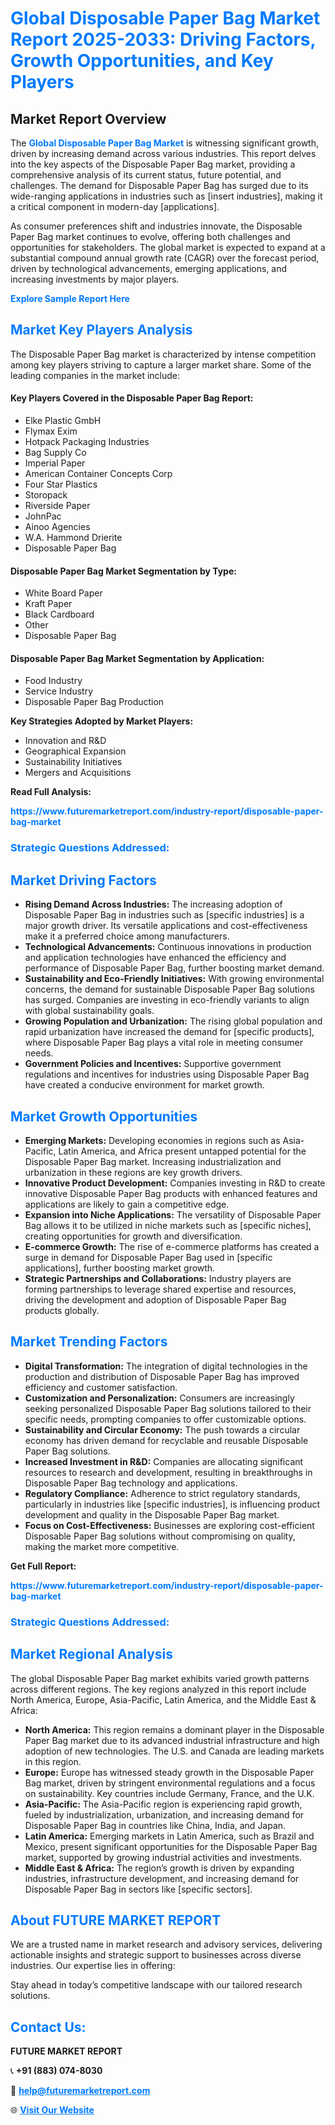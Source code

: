 <h1 style="color: #007BFF;">Global Disposable Paper Bag Market Report 2025-2033: Driving Factors, Growth Opportunities, and Key Players</h1>

<section id="overview">
<h2>Market Report Overview</h2>
<p>The <a href="https://www.futuremarketreport.com/industry-report/disposable-paper-bag-market" style="color: #007BFF; text-decoration: none;"><strong>Global Disposable Paper Bag Market</strong></a> is witnessing significant growth, driven by increasing demand across various industries. This report delves into the key aspects of the Disposable Paper Bag market, providing a comprehensive analysis of its current status, future potential, and challenges. The demand for Disposable Paper Bag has surged due to its wide-ranging applications in industries such as [insert industries], making it a critical component in modern-day [applications].</p>
<p>As consumer preferences shift and industries innovate, the Disposable Paper Bag market continues to evolve, offering both challenges and opportunities for stakeholders. The global market is expected to expand at a substantial compound annual growth rate (CAGR) over the forecast period, driven by technological advancements, emerging applications, and increasing investments by major players.</p>
</section>

<section id="overview">
<p><a href="https://www.futuremarketreport.com/request-sample/reportId=108523" style="color: #007BFF; text-decoration: none;"><strong>Explore Sample Report Here</strong></a></p>
</section>

<section id="key-players">
<h2 style="color: #007BFF;">Market Key Players Analysis</h2>
<p>The Disposable Paper Bag market is characterized by intense competition among key players striving to capture a larger market share. Some of the leading companies in the market include:</p>
<h4>Key Players Covered in the Disposable Paper Bag Report:</h4>
<ul><li>Elke Plastic GmbH</li><li>Flymax Exim</li><li>Hotpack Packaging Industries</li><li>Bag Supply Co</li><li>Imperial Paper</li><li>American Container Concepts Corp</li><li>Four Star Plastics</li><li>Storopack</li><li>Riverside Paper</li><li>JohnPac</li><li>Ainoo Agencies</li><li>W.A. Hammond Drierite</li><li>Disposable Paper Bag</li></ul>
<h4>Disposable Paper Bag Market Segmentation by Type:</h4>
<ul><li>White Board Paper</li><li>Kraft Paper</li><li>Black Cardboard</li><li>Other</li><li>Disposable Paper Bag</li></ul>

<h4>Disposable Paper Bag Market Segmentation by Application:</h4>
<ul><li>Food Industry</li><li>Service Industry</li><li>Disposable Paper Bag Production</li></ul>
<p><strong>Key Strategies Adopted by Market Players:</strong></p>
<ul>
<li>Innovation and R&D</li>
<li>Geographical Expansion</li>
<li>Sustainability Initiatives</li>
<li>Mergers and Acquisitions</li>
</ul>
</section>

<section>
<p><strong>Read Full Analysis: </strong></p><a href="https://www.futuremarketreport.com/industry-report/disposable-paper-bag-market" style="color: #007BFF; text-decoration: none;"><strong>https://www.futuremarketreport.com/industry-report/disposable-paper-bag-market</strong></a>
<h3 style="color: #007BFF;">Strategic Questions Addressed:</h3>
</section>

<section id="driving-factors">
<h2 style="color: #007BFF;">Market Driving Factors</h2>
<ul>
<li><strong>Rising Demand Across Industries:</strong> The increasing adoption of Disposable Paper Bag in industries such as [specific industries] is a major growth driver. Its versatile applications and cost-effectiveness make it a preferred choice among manufacturers.</li>
<li><strong>Technological Advancements:</strong> Continuous innovations in production and application technologies have enhanced the efficiency and performance of Disposable Paper Bag, further boosting market demand.</li>
<li><strong>Sustainability and Eco-Friendly Initiatives:</strong> With growing environmental concerns, the demand for sustainable Disposable Paper Bag solutions has surged. Companies are investing in eco-friendly variants to align with global sustainability goals.</li>
<li><strong>Growing Population and Urbanization:</strong> The rising global population and rapid urbanization have increased the demand for [specific products], where Disposable Paper Bag plays a vital role in meeting consumer needs.</li>
<li><strong>Government Policies and Incentives:</strong> Supportive government regulations and incentives for industries using Disposable Paper Bag have created a conducive environment for market growth.</li>
</ul>
</section>

<section id="growth-opportunities">
<h2 style="color: #007BFF;">Market Growth Opportunities</h2>
<ul>
<li><strong>Emerging Markets:</strong> Developing economies in regions such as Asia-Pacific, Latin America, and Africa present untapped potential for the Disposable Paper Bag market. Increasing industrialization and urbanization in these regions are key growth drivers.</li>
<li><strong>Innovative Product Development:</strong> Companies investing in R&D to create innovative Disposable Paper Bag products with enhanced features and applications are likely to gain a competitive edge.</li>
<li><strong>Expansion into Niche Applications:</strong> The versatility of Disposable Paper Bag allows it to be utilized in niche markets such as [specific niches], creating opportunities for growth and diversification.</li>
<li><strong>E-commerce Growth:</strong> The rise of e-commerce platforms has created a surge in demand for Disposable Paper Bag used in [specific applications], further boosting market growth.</li>
<li><strong>Strategic Partnerships and Collaborations:</strong> Industry players are forming partnerships to leverage shared expertise and resources, driving the development and adoption of Disposable Paper Bag products globally.</li>
</ul>
</section>

<section id="trending-factors">
<h2 style="color: #007BFF;">Market Trending Factors</h2>
<ul>
<li><strong>Digital Transformation:</strong> The integration of digital technologies in the production and distribution of Disposable Paper Bag has improved efficiency and customer satisfaction.</li>
<li><strong>Customization and Personalization:</strong> Consumers are increasingly seeking personalized Disposable Paper Bag solutions tailored to their specific needs, prompting companies to offer customizable options.</li>
<li><strong>Sustainability and Circular Economy:</strong> The push towards a circular economy has driven demand for recyclable and reusable Disposable Paper Bag solutions.</li>
<li><strong>Increased Investment in R&D:</strong> Companies are allocating significant resources to research and development, resulting in breakthroughs in Disposable Paper Bag technology and applications.</li>
<li><strong>Regulatory Compliance:</strong> Adherence to strict regulatory standards, particularly in industries like [specific industries], is influencing product development and quality in the Disposable Paper Bag market.</li>
<li><strong>Focus on Cost-Effectiveness:</strong> Businesses are exploring cost-efficient Disposable Paper Bag solutions without compromising on quality, making the market more competitive.</li>
</ul>
</section>

<section>
<p><strong>Get Full Report: </strong></p><a href="https://www.futuremarketreport.com/industry-report/disposable-paper-bag-market" style="color: #007BFF; text-decoration: none;"><strong>https://www.futuremarketreport.com/industry-report/disposable-paper-bag-market</strong></a>
<h3 style="color: #007BFF;">Strategic Questions Addressed:</h3>
</section>


<section id="regional-analysis">
<h2 style="color: #007BFF;">Market Regional Analysis</h2>
<p>The global Disposable Paper Bag market exhibits varied growth patterns across different regions. The key regions analyzed in this report include North America, Europe, Asia-Pacific, Latin America, and the Middle East & Africa:</p>
<ul>
<li><strong>North America:</strong> This region remains a dominant player in the Disposable Paper Bag market due to its advanced industrial infrastructure and high adoption of new technologies. The U.S. and Canada are leading markets in this region.</li>
<li><strong>Europe:</strong> Europe has witnessed steady growth in the Disposable Paper Bag market, driven by stringent environmental regulations and a focus on sustainability. Key countries include Germany, France, and the U.K.</li>
<li><strong>Asia-Pacific:</strong> The Asia-Pacific region is experiencing rapid growth, fueled by industrialization, urbanization, and increasing demand for Disposable Paper Bag in countries like China, India, and Japan.</li>
<li><strong>Latin America:</strong> Emerging markets in Latin America, such as Brazil and Mexico, present significant opportunities for the Disposable Paper Bag market, supported by growing industrial activities and investments.</li>
<li><strong>Middle East & Africa:</strong> The region’s growth is driven by expanding industries, infrastructure development, and increasing demand for Disposable Paper Bag in sectors like [specific sectors].</li>
</ul>
</section>

<footer>
<h2 style="color: #007BFF;">About FUTURE MARKET REPORT</h2>
<p>We are a trusted name in market research and advisory services, delivering actionable insights and strategic support to businesses across diverse industries. Our expertise lies in offering:</p>

<p>Stay ahead in today’s competitive landscape with our tailored research solutions.</p>

<h2 style="color: #007BFF;">Contact Us:</h2>
<p><strong>FUTURE MARKET REPORT</strong></p>
<p>📞 <strong>+91 (883) 074-8030</strong></p>
<p>📧 <strong><a href="mailto:help@futuremarketreport.com" style="color: #007BFF;">help@futuremarketreport.com</a></strong></p>
<p>🌐 <strong><a href="https://www.futuremarketreport.com/" style="color: #007BFF;">Visit Our Website</a></strong></p>
</footer>